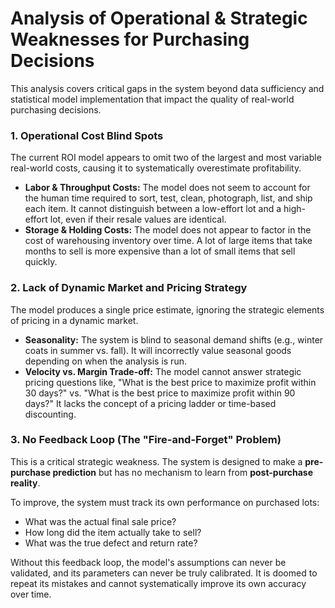 # Analysis of Operational & Strategic Weaknesses for Purchasing Decisions

This analysis covers critical gaps in the system beyond data sufficiency and statistical model implementation that impact the quality of real-world purchasing decisions.

### 1. Operational Cost Blind Spots

The current ROI model appears to omit two of the largest and most variable real-world costs, causing it to systematically overestimate profitability.

- **Labor & Throughput Costs:** The model does not seem to account for the human time required to sort, test, clean, photograph, list, and ship each item. It cannot distinguish between a low-effort lot and a high-effort lot, even if their resale values are identical.
- **Storage & Holding Costs:** The model does not appear to factor in the cost of warehousing inventory over time. A lot of large items that take months to sell is more expensive than a lot of small items that sell quickly.

### 2. Lack of Dynamic Market and Pricing Strategy

The model produces a single price estimate, ignoring the strategic elements of pricing in a dynamic market.

- **Seasonality:** The system is blind to seasonal demand shifts (e.g., winter coats in summer vs. fall). It will incorrectly value seasonal goods depending on when the analysis is run.
- **Velocity vs. Margin Trade-off:** The model cannot answer strategic pricing questions like, "What is the best price to maximize profit within 30 days?" vs. "What is the best price to maximize profit within 90 days?" It lacks the concept of a pricing ladder or time-based discounting.

### 3. No Feedback Loop (The "Fire-and-Forget" Problem)

This is a critical strategic weakness. The system is designed to make a **pre-purchase prediction** but has no mechanism to learn from **post-purchase reality**.

To improve, the system must track its own performance on purchased lots:

- What was the actual final sale price?
- How long did the item actually take to sell?
- What was the true defect and return rate?

Without this feedback loop, the model's assumptions can never be validated, and its parameters can never be truly calibrated. It is doomed to repeat its mistakes and cannot systematically improve its own accuracy over time.
